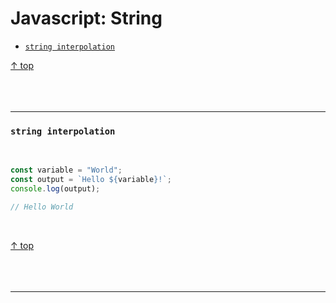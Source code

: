 # Javascript: String

- [`string interpolation`](#string-interpolation)

[↑ top](#javascript-string)
<br><br><br><br><hr>

### `string interpolation`

<br>

```javascript
const variable = "World";
const output = `Hello ${variable}!`;
console.log(output);

// Hello World

```

<br>

[↑ top](#javascript-string)
<br><br><br><br><hr>
